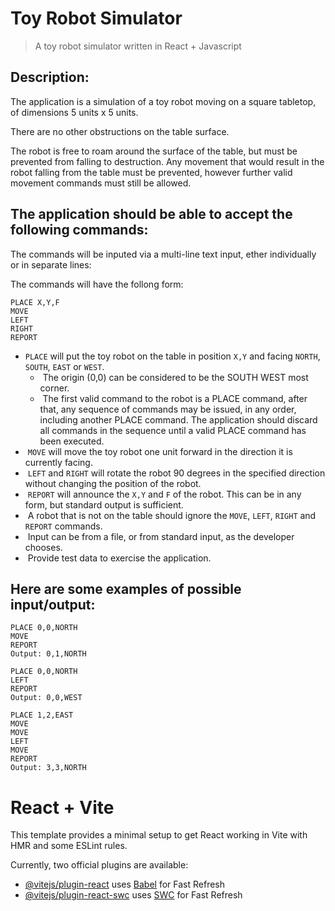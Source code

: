 Toy Robot Simulator
===============

> A toy robot simulator written in React + Javascript

## Description:
The application is a simulation of a toy robot moving on a square tabletop, of dimensions 5 units x 5 units. 

There are no other obstructions on the table surface. 

The robot is free to roam around the surface of the table, but must be prevented from falling to destruction. Any movement that would result in the robot falling from the table must be prevented, however further valid movement commands must still be allowed. 

## The application should be able to accept the following commands:
The commands will be inputed via a multi-line text input, ether individually or in separate lines:

The commands will have the follong form:
```
PLACE X,Y,F
MOVE
LEFT
RIGHT
REPORT
```

- `PLACE` will put the toy robot on the table in position `X,Y` and facing `NORTH`, `SOUTH`, `EAST` or `WEST`. 
  -  The origin (0,0) can be considered to be the SOUTH WEST most corner. 
  -  The first valid command to the robot is a PLACE command, after that, any sequence of commands may be issued, in any order, including another PLACE command. The application should discard all commands in the sequence until a valid PLACE command has been executed. 
-  `MOVE` will move the toy robot one unit forward in the direction it is currently facing. 
-  `LEFT` and `RIGHT` will rotate the robot 90 degrees in the specified direction without changing the position of the robot. 
-  `REPORT` will announce the `X,Y` and `F` of the robot. This can be in any form, but standard output is sufficient. 
-  A robot that is not on the table should ignore the `MOVE`, `LEFT`, `RIGHT` and `REPORT` commands. 
-  Input can be from a file, or from standard input, as the developer chooses. 
-  Provide test data to exercise the application. 


## Here are some examples of possible input/output:
```
PLACE 0,0,NORTH
MOVE
REPORT
Output: 0,1,NORTH
```
```
PLACE 0,0,NORTH
LEFT
REPORT 
Output: 0,0,WEST
```
```
PLACE 1,2,EAST
MOVE
MOVE
LEFT
MOVE
REPORT 
Output: 3,3,NORTH
```

# React + Vite

This template provides a minimal setup to get React working in Vite with HMR and some ESLint rules.

Currently, two official plugins are available:

- [@vitejs/plugin-react](https://github.com/vitejs/vite-plugin-react/blob/main/packages/plugin-react/README.md) uses [Babel](https://babeljs.io/) for Fast Refresh
- [@vitejs/plugin-react-swc](https://github.com/vitejs/vite-plugin-react-swc) uses [SWC](https://swc.rs/) for Fast Refresh
